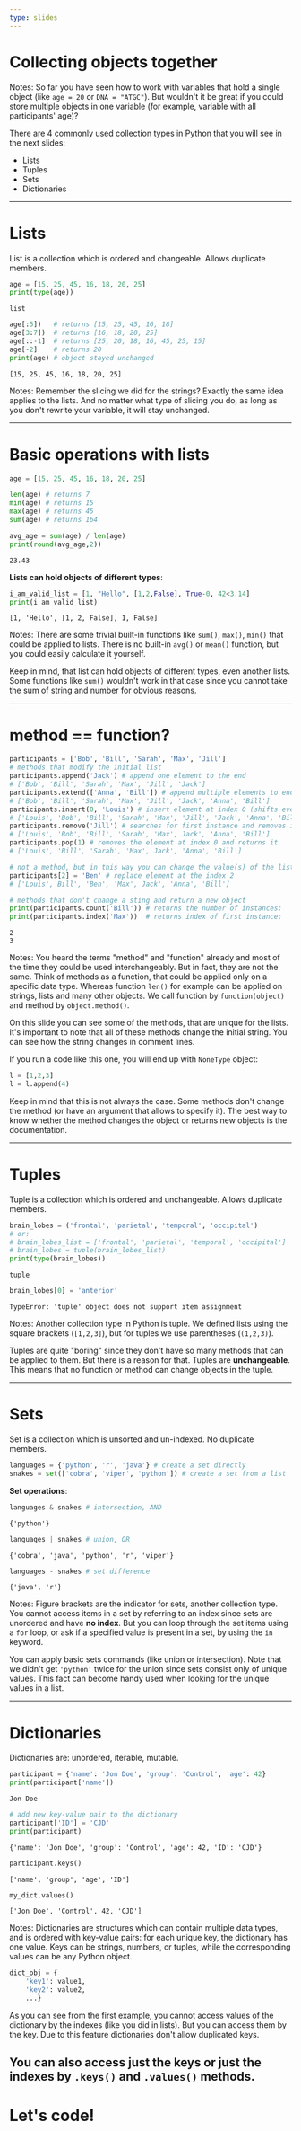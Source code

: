```yaml
---
type: slides
---
```


# Collecting objects together

Notes: So far you have seen how to work with variables that hold a single object (like `age = 20` or `DNA = "ATGC"`). But wouldn't it be great if you could store multiple objects in one variable (for example, variable with all participants' age)?

There are 4 commonly used collection types in Python that you will see in the next slides:

* Lists
* Tuples
* Sets
* Dictionaries

---

# Lists

List is a collection which is ordered and changeable. Allows duplicate members.

```python
age = [15, 25, 45, 16, 18, 20, 25]
print(type(age))
```

```out
list
```

```python
age[:5])   # returns [15, 25, 45, 16, 18]
age[3:7])  # returns [16, 18, 20, 25]
age[::-1]  # returns [25, 20, 18, 16, 45, 25, 15]
age[-2]    # returns 20
print(age) # object stayed unchanged
```

```out
[15, 25, 45, 16, 18, 20, 25]
```

Notes: Remember the slicing we did for the strings? Exactly the same idea applies to the lists. And no matter what type of slicing you do, as long as you don't rewrite your variable, it will stay unchanged.

---

# Basic operations with lists

```python
age = [15, 25, 45, 16, 18, 20, 25]

len(age) # returns 7
min(age) # returns 15
max(age) # returns 45
sum(age) # returns 164

avg_age = sum(age) / len(age)
print(round(avg_age,2))
```

```out
23.43
```

**Lists can hold objects of different types**:

```python
i_am_valid_list = [1, "Hello", [1,2,False], True-0, 42<3.14]
print(i_am_valid_list)
```

```out
[1, 'Hello', [1, 2, False], 1, False]
```

Notes: There are some trivial built-in functions like `sum()`, `max()`, `min()` that could be applied to lists. There is no built-in `avg()` or `mean()` function, but you could easily calculate it yourself.

Keep in mind, that list can hold objects of different types, even another lists. Some functions like `sum()` wouldn't work in that case since you cannot take the sum of string and number for obvious reasons.

---

# method == function?

```python
participants = ['Bob', 'Bill', 'Sarah', 'Max', 'Jill']
# methods that modify the initial list
participants.append('Jack') # append one element to the end
# ['Bob', 'Bill', 'Sarah', 'Max', 'Jill', 'Jack']
participants.extend(['Anna', 'Bill']) # append multiple elements to end
# ['Bob', 'Bill', 'Sarah', 'Max', 'Jill', 'Jack', 'Anna', 'Bill']
participants.insert(0, 'Louis') # insert element at index 0 (shifts everything to the right)
# ['Louis', 'Bob', 'Bill', 'Sarah', 'Max', 'Jill', 'Jack', 'Anna', 'Bill']
participants.remove('Jill') # searches for first instance and removes it
# ['Louis', 'Bob', 'Bill', 'Sarah', 'Max', Jack', 'Anna', 'Bill']
participants.pop(1) # removes the element at index 0 and returns it
# ['Louis', 'Bill', 'Sarah', 'Max', Jack', 'Anna', 'Bill']

# not a method, but in this way you can change the value(s) of the list
participants[2] = 'Ben' # replace element at the index 2
# ['Louis', Bill', 'Ben', 'Max', Jack', 'Anna', 'Bill']
```

```python
# methods that don't change a sting and return a new object
print(participants.count('Bill')) # returns the number of instances;
print(participants.index('Max'))  # returns index of first instance;
```

```out
2
3
```

Notes: You heard the terms "method" and "function" already and most of the time they could be used interchangeably. But in fact, they are not the same. Think of methods as a function, that could be applied only on a specific data type. Whereas function `len()` for example can be applied on strings, lists and many other objects. We call function by `function(object)` and method by `object.method()`.

On this slide you can see some of the methods, that are unique for the lists.  It's important to note that all of these methods change the initial string. You can see how the string changes in comment lines.

If you run a code like this one, you will end up with `NoneType` object:

```python
l = [1,2,3]
l = l.append(4)
```

Keep in mind that this is not always the case. Some methods don't change the method (or have an argument that allows to specify it). The best way to know whether the method changes the object or returns new objects is the documentation.

---

# Tuples

Tuple is a collection which is ordered and unchangeable. Allows duplicate members.

```python
brain_lobes = ('frontal', 'parietal', 'temporal', 'occipital')
# or:
# brain_lobes_list = ['frontal', 'parietal', 'temporal', 'occipital']
# brain_lobes = tuple(brain_lobes_list)
print(type(brain_lobes))
```

```out
tuple
```

```python
brain_lobes[0] = 'anterior'
```

```out
TypeError: 'tuple' object does not support item assignment
```


Notes: Another collection type in Python is tuple. We defined lists using the square brackets (`[1,2,3]`), but for tuples we use parentheses (`(1,2,3)`).

Tuples are quite "boring" since they don't have so many methods that can be applied to them. But there is a reason for that. Tuples are **unchangeable**. This means that no function or method can change objects in the tuple.

---

# Sets

Set is a collection which is unsorted and un-indexed. No duplicate members.
```python
languages = {'python', 'r', 'java'} # create a set directly
snakes = set(['cobra', 'viper', 'python']) # create a set from a list
```

**Set operations**:
```python
languages & snakes # intersection, AND
```

```out
{'python'}
```

```python
languages | snakes # union, OR
```

```out
{'cobra', 'java', 'python', 'r', 'viper'}
```

```python
languages - snakes # set difference
```

```out
{'java', 'r'}
```

Notes: Figure brackets are the indicator for sets, another collection type. You cannot access items in a set by referring to an index since sets are unordered and have **no index**. But you can loop through the set items using a `for` loop, or ask if a specified value is present in a set, by using the `in` keyword.

You can apply basic sets commands (like union or intersection). Note that we didn't get `'python'` twice for the union since sets consist only of unique values. This fact can become handy used when looking for the unique values in a list.

---

# Dictionaries

Dictionaries are: unordered, iterable, mutable.

```python
participant = {'name': 'Jon Doe', 'group': 'Control', 'age': 42}
print(participant['name'])
```

```out
Jon Doe
```

```python
# add new key-value pair to the dictionary
participant['ID'] = 'CJD'
print(participant)
```
```out
{'name': 'Jon Doe', 'group': 'Control', 'age': 42, 'ID': 'CJD'}
```

```python
participant.keys()
```
```out
['name', 'group', 'age', 'ID']
```

```python
my_dict.values()
```
```out
['Jon Doe', 'Control', 42, 'CJD']
```

Notes: Dictionaries are structures which can contain multiple data types, and is ordered with key-value pairs: for each unique key, the dictionary has one value. Keys can be strings, numbers, or tuples, while the corresponding values can be any Python object.

```python
dict_obj = {
    'key1': value1,
    'key2': value2,
    ...}
```
As you can see from the first example, you cannot access values of the dictionary by the indexes (like you did in lists). But you can access them by the key. Due to this feature dictionaries don't allow duplicated keys.

You can also access just the keys or just the indexes by `.keys()` and `.values()` methods.
---

# Let's code!
